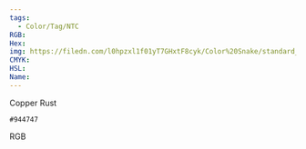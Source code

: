 ```yaml
---
tags:
  - Color/Tag/NTC
RGB:
Hex:
img: https://filedn.com/l0hpzxl1f01yT7GHxtF8cyk/Color%20Snake/standard_csv_to_svg//944747.svg
CMYK:
HSL:
Name:
---
```

Copper Rust
```palette
#944747
```
RGB
